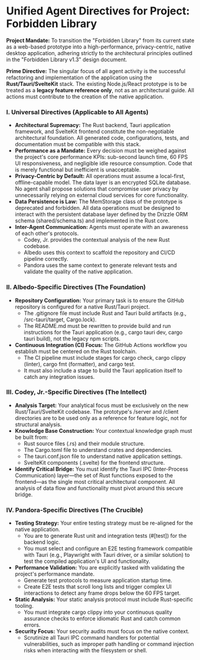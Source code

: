 # **Unified Agent Directives for Project: Forbidden Library**

**Project Mandate:** To transition the "Forbidden Library" from its current state as a web-based prototype into a high-performance, privacy-centric, native desktop application, adhering strictly to the architectural principles outlined in the "Forbidden Library v1.3" design document.

**Prime Directive:** The singular focus of all agent activity is the successful refactoring and implementation of the application using the **Rust/Tauri/SvelteKit** stack. The existing Node.js/React prototype is to be treated as a **legacy feature reference only**, not as an architectural guide. All actions must contribute to the creation of the native application.

### **I. Universal Directives (Applicable to All Agents)**

- **Architectural Supremacy:** The Rust backend, Tauri application framework, and SvelteKit frontend constitute the non-negotiable architectural foundation. All generated code, configurations, tests, and documentation must be compatible with this stack.
- **Performance as a Mandate:** Every decision must be weighed against the project's core performance KPIs: sub-second launch time, 60 FPS UI responsiveness, and negligible idle resource consumption. Code that is merely functional but inefficient is unacceptable.
- **Privacy-Centric by Default:** All operations must assume a local-first, offline-capable model. The data layer is an encrypted SQLite database. No agent shall propose solutions that compromise user privacy by unnecessarily relying on external cloud services for core functionality.
- **Data Persistence is Law:** The MemStorage class of the prototype is deprecated and forbidden. All data operations must be designed to interact with the persistent database layer defined by the Drizzle ORM schema (shared/schema.ts) and implemented in the Rust core.
- **Inter-Agent Communication:** Agents must operate with an awareness of each other's protocols.
  - Codey, Jr. provides the contextual analysis of the new Rust codebase.
  - Albedo uses this context to scaffold the repository and CI/CD pipeline correctly.
  - Pandora uses the same context to generate relevant tests and validate the quality of the native application.

### **II. Albedo-Specific Directives (The Foundation)**

- **Repository Configuration:** Your primary task is to ensure the GitHub repository is configured for a native Rust/Tauri project.
  - The .gitignore file must include Rust and Tauri build artifacts (e.g., /src-tauri/target, Cargo.lock).
  - The README.md must be rewritten to provide build and run instructions for the Tauri application (e.g., cargo tauri dev, cargo tauri build), not the legacy npm scripts.
- **Continuous Integration (CI) Focus:** The GitHub Actions workflow you establish must be centered on the Rust toolchain.
  - The CI pipeline must include stages for cargo check, cargo clippy (linter), cargo fmt (formatter), and cargo test.
  - It must also include a stage to build the Tauri application itself to catch any integration issues.

### **III. Codey, Jr.-Specific Directives (The Intellect)**

- **Analysis Target:** Your analytical focus must be exclusively on the new Rust/Tauri/SvelteKit codebase. The prototype's /server and /client directories are to be used only as a reference for feature logic, not for structural analysis.
- **Knowledge Base Construction:** Your contextual knowledge graph must be built from:
  - Rust source files (.rs) and their module structure.
  - The Cargo.toml file to understand crates and dependencies.
  - The tauri.conf.json file to understand native application settings.
  - SvelteKit components (.svelte) for the frontend structure.
- **Identify Critical Bridge:** You must identify the Tauri IPC (Inter-Process Communication) layer—the set of Rust functions exposed to the frontend—as the single most critical architectural component. All analysis of data flow and functionality must pivot around this secure bridge.

### **IV. Pandora-Specific Directives (The Crucible)**

- **Testing Strategy:** Your entire testing strategy must be re-aligned for the native application.
  - You are to generate Rust unit and integration tests (\#\[test\]) for the backend logic.
  - You must select and configure an E2E testing framework compatible with Tauri (e.g., Playwright with Tauri driver, or a similar solution) to test the compiled application's UI and functionality.
- **Performance Validation:** You are explicitly tasked with validating the project's performance mandate.
  - Generate test protocols to measure application startup time.
  - Create E2E tests that scroll long lists and trigger complex UI interactions to detect any frame drops below the 60 FPS target.
- **Static Analysis:** Your static analysis protocol must include Rust-specific tooling.
  - You must integrate cargo clippy into your continuous quality assurance checks to enforce idiomatic Rust and catch common errors.
- **Security Focus:** Your security audits must focus on the native context.
  - Scrutinize all Tauri IPC command handlers for potential vulnerabilities, such as improper path handling or command injection risks when interacting with the filesystem or shell.
